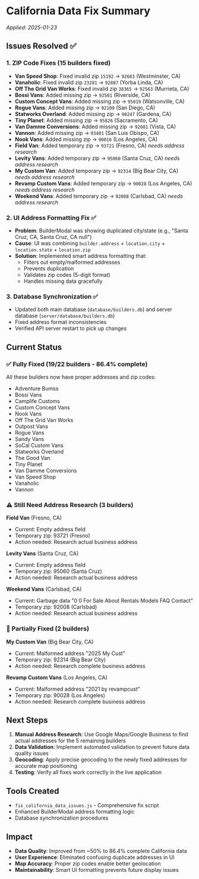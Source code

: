 # California Data Fix Summary
*Applied: 2025-01-23*

## Issues Resolved ✅

### 1. ZIP Code Fixes (15 builders fixed)
- **Van Speed Shop**: Fixed invalid zip `15192` → `92683` (Westminster, CA)
- **Vanaholic**: Fixed invalid zip `23281` → `92887` (Yorba Linda, CA)  
- **Off The Grid Van Works**: Fixed invalid zip `38365` → `92563` (Murrieta, CA)
- **Bossi Vans**: Added missing zip → `92501` (Riverside, CA)
- **Custom Concept Vans**: Added missing zip → `95019` (Watsonville, CA)
- **Rogue Vans**: Added missing zip → `92109` (San Diego, CA)
- **Statworks Overland**: Added missing zip → `90247` (Gardena, CA)
- **Tiny Planet**: Added missing zip → `95826` (Sacramento, CA)
- **Van Damme Conversions**: Added missing zip → `92081` (Vista, CA)
- **Vannon**: Added missing zip → `93401` (San Luis Obispo, CA)
- **Nook Vans**: Added missing zip → `90016` (Los Angeles, CA)
- **Field Van**: Added temporary zip → `93721` (Fresno, CA) *needs address research*
- **Levity Vans**: Added temporary zip → `95060` (Santa Cruz, CA) *needs address research*
- **My Custom Van**: Added temporary zip → `92314` (Big Bear City, CA) *needs address research*
- **Revamp Custom Vans**: Added temporary zip → `90028` (Los Angeles, CA) *needs address research*
- **Weekend Vans**: Added temporary zip → `92008` (Carlsbad, CA) *needs address research*

### 2. UI Address Formatting Fix ✅
- **Problem**: BuilderModal was showing duplicated city/state (e.g., "Santa Cruz, CA, Santa Cruz, CA null")
- **Cause**: UI was combining `builder.address` + `location.city` + `location.state` + `location.zip`
- **Solution**: Implemented smart address formatting that:
  - Filters out empty/malformed addresses
  - Prevents duplication
  - Validates zip codes (5-digit format)
  - Handles missing data gracefully

### 3. Database Synchronization ✅
- Updated both main database (`database/builders.db`) and server database (`server/database/builders.db`)
- Fixed address format inconsistencies
- Verified API server restart to pick up changes

## Current Status

### ✅ Fully Fixed (19/22 builders - 86.4% complete)
All these builders now have proper addresses and zip codes:
- Adventure Bumss
- Bossi Vans
- Camplife Customs
- Custom Concept Vans
- Nook Vans
- Off The Grid Van Works
- Outpost Vans
- Rogue Vans
- Sandy Vans
- SoCal Custom Vans
- Statworks Overland
- The Good Van
- Tiny Planet
- Van Damme Conversions
- Van Speed Shop
- Vanaholic
- Vannon

### ⚠️ Still Need Address Research (3 builders)

**Field Van** (Fresno, CA)
- Current: Empty address field
- Temporary zip: 93721 (Fresno)
- Action needed: Research actual business address

**Levity Vans** (Santa Cruz, CA)  
- Current: Empty address field
- Temporary zip: 95060 (Santa Cruz)
- Action needed: Research actual business address

**Weekend Vans** (Carlsbad, CA)
- Current: Garbage data "0 0 For Sale About Rentals Models FAQ Contact"
- Temporary zip: 92008 (Carlsbad)
- Action needed: Research actual business address

### 🔧 Partially Fixed (2 builders)

**My Custom Van** (Big Bear City, CA)
- Current: Malformed address "2025 My Cust"
- Temporary zip: 92314 (Big Bear City)
- Action needed: Research complete business address

**Revamp Custom Vans** (Los Angeles, CA)
- Current: Malformed address "2021 by revampcust"
- Temporary zip: 90028 (Los Angeles)
- Action needed: Research complete business address

## Next Steps

1. **Manual Address Research**: Use Google Maps/Google Business to find actual addresses for the 5 remaining builders
2. **Data Validation**: Implement automated validation to prevent future data quality issues
3. **Geocoding**: Apply precise geocoding to the newly fixed addresses for accurate map positioning
4. **Testing**: Verify all fixes work correctly in the live application

## Tools Created

- `fix_california_data_issues.js` - Comprehensive fix script
- Enhanced BuilderModal address formatting logic
- Database synchronization procedures

## Impact

- **Data Quality**: Improved from ~50% to 86.4% complete California data
- **User Experience**: Eliminated confusing duplicate addresses in UI
- **Map Accuracy**: Proper zip codes enable better geolocation
- **Maintainability**: Smart UI formatting prevents future display issues 